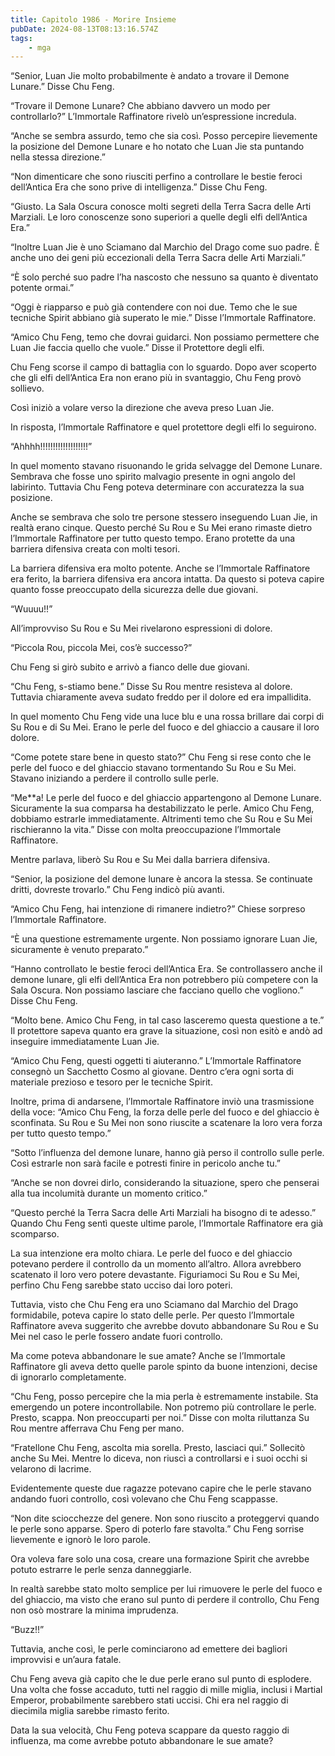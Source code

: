 ```yaml
---
title: Capitolo 1986 - Morire Insieme
pubDate: 2024-08-13T08:13:16.574Z
tags:
    - mga
---
```





“Senior, Luan Jie molto probabilmente è andato a trovare il Demone Lunare.” Disse Chu Feng.


“Trovare il Demone Lunare? Che abbiano davvero un modo per controllarlo?” L’Immortale Raffinatore rivelò un’espressione incredula.


“Anche se sembra assurdo, temo che sia così. Posso percepire lievemente la posizione del Demone Lunare e ho notato che Luan Jie sta puntando nella stessa direzione.”


“Non dimenticare che sono riusciti perfino a controllare le bestie feroci dell’Antica Era che sono prive di intelligenza.” Disse Chu Feng.

“Giusto. La Sala Oscura conosce molti segreti della Terra Sacra delle Arti Marziali. Le loro conoscenze sono superiori a quelle degli elfi dell’Antica Era.”


“Inoltre Luan Jie è uno Sciamano dal Marchio del Drago come suo padre. È anche uno dei geni più eccezionali della Terra Sacra delle Arti Marziali.”


“È solo perché suo padre l’ha nascosto che nessuno sa quanto è diventato potente ormai.”


“Oggi è riapparso e può già contendere con noi due. Temo che le sue tecniche Spirit abbiano già superato le mie.” Disse l’Immortale Raffinatore.

“Amico Chu Feng, temo che dovrai guidarci. Non possiamo permettere che Luan Jie faccia quello che vuole.” Disse il Protettore degli elfi.


Chu Feng scorse il campo di battaglia con lo sguardo. Dopo aver scoperto che gli elfi dell’Antica Era non erano più in svantaggio, Chu Feng provò sollievo.


Così iniziò a volare verso la direzione che aveva preso Luan Jie.


In risposta, l’Immortale Raffinatore e quel protettore degli elfi lo seguirono.


“Ahhhh!!!!!!!!!!!!!!!!!!!”


In quel momento stavano risuonando le grida selvagge del Demone Lunare. Sembrava che fosse uno spirito malvagio presente in ogni angolo del labirinto. Tuttavia Chu Feng poteva determinare con accuratezza la sua posizione.

Anche se sembrava che solo tre persone stessero inseguendo Luan Jie, in realtà erano cinque. Questo perché Su Rou e Su Mei erano rimaste dietro l’Immortale Raffinatore per tutto questo tempo. Erano protette da una barriera difensiva creata con molti tesori.


La barriera difensiva era molto potente. Anche se l’Immortale Raffinatore era ferito, la barriera difensiva era ancora intatta. Da questo si poteva capire quanto fosse preoccupato della sicurezza delle due giovani.

“Wuuuu!!”


All’improvviso Su Rou e Su Mei rivelarono espressioni di dolore.

“Piccola Rou, piccola Mei, cos’è successo?”


Chu Feng si girò subito e arrivò a fianco delle due giovani.

“Chu Feng, s-stiamo bene.” Disse Su Rou mentre resisteva al dolore. Tuttavia chiaramente aveva sudato freddo per il dolore ed era impallidita.


In quel momento Chu Feng vide una luce blu e una rossa brillare dai corpi di Su Rou e di Su Mei. Erano le perle del fuoco e del ghiaccio a causare il loro dolore.


“Come potete stare bene in questo stato?” Chu Feng si rese conto che le perle del fuoco e del ghiaccio stavano tormentando Su Rou e Su Mei. Stavano iniziando a perdere il controllo sulle perle.


“Me**a! Le perle del fuoco e del ghiaccio appartengono al Demone Lunare. Sicuramente la sua comparsa ha destabilizzato le perle. Amico Chu Feng, dobbiamo estrarle immediatamente. Altrimenti temo che Su Rou e Su Mei rischieranno la vita.” Disse con molta preoccupazione l’Immortale Raffinatore.


Mentre parlava, liberò Su Rou e Su Mei dalla barriera difensiva.

“Senior, la posizione del demone lunare è ancora la stessa. Se continuate dritti, dovreste trovarlo.” Chu Feng indicò più avanti.


“Amico Chu Feng, hai intenzione di rimanere indietro?” Chiese sorpreso l’Immortale Raffinatore.

“È una questione estremamente urgente. Non possiamo ignorare Luan Jie, sicuramente è venuto preparato.”

“Hanno controllato le bestie feroci dell’Antica Era. Se controllassero anche il demone lunare, gli elfi dell’Antica Era non potrebbero più competere con la Sala Oscura. Non possiamo lasciare che facciano quello che vogliono.” Disse Chu Feng.


“Molto bene. Amico Chu Feng, in tal caso lasceremo questa questione a te.” Il protettore sapeva quanto era grave la situazione, così non esitò e andò ad inseguire immediatamente Luan Jie.


“Amico Chu Feng, questi oggetti ti aiuteranno.” L’Immortale Raffinatore consegnò un Sacchetto Cosmo al giovane. Dentro c’era ogni sorta di materiale prezioso e tesoro per le tecniche Spirit.


Inoltre, prima di andarsene, l’Immortale Raffinatore inviò una trasmissione della voce: “Amico Chu Feng, la forza delle perle del fuoco e del ghiaccio è sconfinata. Su Rou e Su Mei non sono riuscite a scatenare la loro vera forza per tutto questo tempo.”

“Sotto l’influenza del demone lunare, hanno già perso il controllo sulle perle. Così estrarle non sarà facile e potresti finire in pericolo anche tu.”

“Anche se non dovrei dirlo, considerando la situazione, spero che penserai alla tua incolumità durante un momento critico.”

“Questo perché la Terra Sacra delle Arti Marziali ha bisogno di te adesso.” Quando Chu Feng sentì queste ultime parole, l’Immortale Raffinatore era già scomparso.


La sua intenzione era molto chiara. Le perle del fuoco e del ghiaccio potevano perdere il controllo da un momento all’altro. Allora avrebbero scatenato il loro vero potere devastante. Figuriamoci Su Rou e Su Mei, perfino Chu Feng sarebbe stato ucciso dai loro poteri.


Tuttavia, visto che Chu Feng era uno Sciamano dal Marchio del Drago formidabile, poteva capire lo stato delle perle. Per questo l’Immortale Raffinatore aveva suggerito che avrebbe dovuto abbandonare Su Rou e Su Mei nel caso le perle fossero andate fuori controllo.


Ma come poteva abbandonare le sue amate? Anche se l’Immortale Raffinatore gli aveva detto quelle parole spinto da buone intenzioni, decise di ignorarlo completamente.


“Chu Feng, posso percepire che la mia perla è estremamente instabile. Sta emergendo un potere incontrollabile. Non potremo più controllare le perle. Presto, scappa. Non preoccuparti per noi.” Disse con molta riluttanza Su Rou mentre afferrava Chu Feng per mano.

“Fratellone Chu Feng, ascolta mia sorella. Presto, lasciaci qui.” Sollecitò anche Su Mei. Mentre lo diceva, non riuscì a controllarsi e i suoi occhi si velarono di lacrime.


Evidentemente queste due ragazze potevano capire che le perle stavano andando fuori controllo, così volevano che Chu Feng scappasse.

“Non dite sciocchezze del genere. Non sono riuscito a proteggervi quando le perle sono apparse. Spero di poterlo fare stavolta.” Chu Feng sorrise lievemente e ignorò le loro parole.


Ora voleva fare solo una cosa, creare una formazione Spirit che avrebbe potuto estrarre le perle senza danneggiarle.


In realtà sarebbe stato molto semplice per lui rimuovere le perle del fuoco e del ghiaccio, ma visto che erano sul punto di perdere il controllo, Chu Feng non osò mostrare la minima imprudenza.


“Buzz!!”


Tuttavia, anche così, le perle cominciarono ad emettere dei bagliori improvvisi e un’aura fatale.


Chu Feng aveva già capito che le due perle erano sul punto di esplodere. Una volta che fosse accaduto, tutti nel raggio di mille miglia, inclusi i Martial Emperor, probabilmente sarebbero stati uccisi. Chi era nel raggio di diecimila miglia sarebbe rimasto ferito.


Data la sua velocità, Chu Feng poteva scappare da questo raggio di influenza, ma come avrebbe potuto abbandonare le sue amate?

